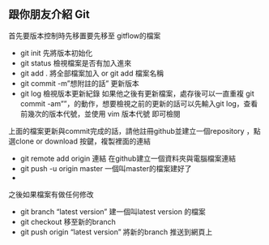 ## 跟你朋友介紹 Git

首先要版本控制時先移置要先移至 gitflow的檔案
- git init 先將版本初始化
- git status 檢視檔案是否有加入進來
- git add . 將全部檔案加入 or git add 檔案名稱
- git commit -m”想附註的話”  更新版本
- git log 檢視版本更新紀錄
如果他之後有更新檔案，處存後可以一直重複 git commit -am””，的動作，想要檢視之前的更新的話可以先輸入git log，查看前幾次的版本代號，並使用 vim 版本代號 即可檢閱

上面的檔案更新與commit完成的話，請他註冊github並建立一個repository
，點選clone or download 按鍵，複製裡面的連結
- git remote add origin 連結 在github建立一個資料夾與電腦檔案連結
- git push -u origin master 一個叫master的檔案建好了
-	
之後如果檔案有做任何修改
- git branch “latest version” 建一個叫latest version 的檔案
- git checkout 移至新的branch
- git push origin “latest version” 將新的branch 推送到網頁上


